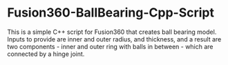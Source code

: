 # Fusion360-BallBearing-Cpp-Script

This is a simple C++ script for Fusion360 that creates ball bearing model. 
Inputs to provide are inner and outer radius, and thickness, 
and a result are two components - inner and outer ring with balls in between - which are connected by a hinge joint.
